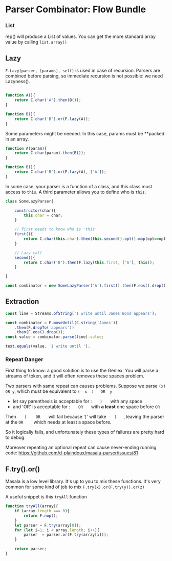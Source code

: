 Parser Combinator: Flow Bundle
=====



### List

rep() will produce a List of values. You can get the more standard array value by calling `list.array()` 




Lazy
-----


`F.Lazy(parser, [params], self)` is used in case of recursion. Parsers are combined before parsing, 
so immediate recursion is not possible: we need Lazyness().
 
```js

function A(){
    return C.char('A').then(B());
}

function B(){
    return C.char('B').or(F.lazy(A));
}

```
 
Some parameters might be needed. In this case, params must be **packed in an array.

```js
function A(param){
    return C.char(param).then(B());
}

function B(){
    return C.char('B').or(F.lazy(A), ['A']);
}

```


In some case, your parser is a function of a class, and this class must access to `this`.
A third parameter allows you to define who is `this`.

```js
class SomeLazyParser{

    constructor(char){
        this.char = char;
    }

    // first needs to know who is 'this'
    first(){
        return C.char(this.char).then(this.second().opt().map(opt=>opt.orElse('')));
    }

    // Lazy call
    second(){
        return C.char('B').then(F.lazy(this.first, ['A'], this));
    }

}

const combinator = new SomeLazyParser('A').first().then(F.eos().drop());
```






Extraction
---


```js
const line = Streams.ofString('I write until James Bond appears');

const combinator = F.moveUntil(C.string('James'))
    .then(F.dropTo('appears'))
    .then(F.eos().drop());
const value = combinator.parse(line).value;

test.equals(value, 'I write until ');

```




### Repeat Danger

First thing to know: a good solution is to use the Genlex: You will parse a streams of token, and
it will often removes these spaces problem. 

Two parsers with same repeat can causes problems.
Suppose we parse `(x) OR y`, which must be equivalent to `(  x  )   OR  y` 
 
* let say  parenthesis is acceptable for : `    )    ` with any space
* and 'OR' is acceptable for : `    OR    ` with **a least** one space before `OR`

Then `    )    OR    ` will fail because ')' will take `    )    `, leaving the parser at the `OR    `
which needs at least a space before.

So it logically fails, and unfortunately these types of failures are pretty hard to debug.



Moreover repeating an optional repeat can cause never-ending running code: https://github.com/d-plaindoux/masala-parser/issues/81


F.try().or()
----

Masala is a low level library. It's up to you to mix these functions. It's very common for some kind
of job to mix `F.try(x).or(F.try(y)).or(z)`

A useful snippet is this `tryAll` function

```javascript
function tryAll(array){
    if (array.length === 0){
        return F.nop();
    }
    let parser = F.try(array[0]);
    for (let i=1; i < array.length; i++){
        parser  = parser.or(F.try(array[i]));
    }

    return parser;
}
```

